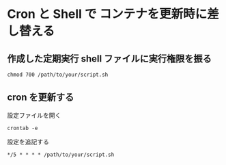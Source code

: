 # Cron と Shell で コンテナを更新時に差し替える

## 作成した定期実行 shell ファイルに実行権限を振る

```shell
chmod 700 /path/to/your/script.sh
```

## cron を更新する

設定ファイルを開く

```shell
crontab -e
```

設定を追記する

```
*/5 * * * * /path/to/your/script.sh
```
